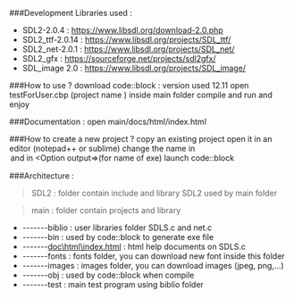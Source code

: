 ###Development Libraries used :
* SDL2-2.0.4 : https://www.libsdl.org/download-2.0.php	
*	SDL2_ttf-2.0.14 : https://www.libsdl.org/projects/SDL_ttf/
*	SDL2_net-2.0.1 : https://www.libsdl.org/projects/SDL_net/
*	SDL2_gfx : https://sourceforge.net/projects/sdl2gfx/
*	SDL_image 2.0 : https://www.libsdl.org/projects/SDL_image/

###How to use ?
	download code::block : version used 12.11
	open testForUser.cbp (project name ) inside main folder
	compile and run and enjoy

###Documentation :
	open main/docs/html/index.html

###How to create a new project ?
	copy an existing project
	open it in an editor (notepad++ or sublime)
	change the name in <Option title> and in <Option output=>(for name of exe)
	launch code::block

###Architecture :
> SDL2 : folder contain include and library SDL2 used by main folder

> main : folder contain projects and library 
  * -------biblio : user libraries folder  SDLS.c and net.c 
  * -------bin : used by code::block to generate exe file
  * -------[doc\html\index.html](https://htmlpreview.github.io/?https://github.com/jlsalvat/test_SDL2/blob/master/main/docs/html/index.html)  : html help documents on SDLS.c 
  * -------fonts : fonts folder, you can download new font inside this folder
  * -------images : images folder, you can download images (jpeg, png,...)
  * -------obj : used by code::block when compile
  * -------test : main test program using biblio folder


